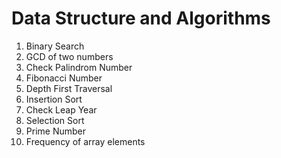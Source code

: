 # Data Structure and Algorithms
1. Binary Search
2. GCD of two numbers
3. Check Palindrom Number
4. Fibonacci Number
5. Depth First Traversal
6. Insertion Sort
7. Check Leap Year
8. Selection Sort
9. Prime Number
10. Frequency of array elements
